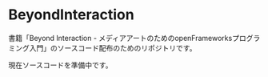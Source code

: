 BeyondInteraction
=================

書籍「Beyond Interaction - メディアアートのためのopenFrameworksプログラミング入門」のソースコード配布のためのリポジトリです。

現在ソースコードを準備中です。

